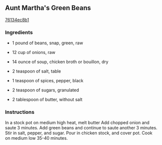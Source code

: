 ## Aunt Martha's Green Beans

[76134ec8b1](http://www.food.com/recipe/aunt-marthas-green-beans-223080)

### Ingredients

 - 1 pound of beans, snap, green, raw

 - 12 cup of onions, raw

 - 14 ounce of soup, chicken broth or bouillon, dry

 - 2 teaspoon of salt, table

 - 1 teaspoon of spices, pepper, black

 - 2 teaspoon of sugars, granulated

 - 2 tablespoon of butter, without salt

### Instructions

In a stock pot on medium high heat, melt butter Add chopped onion and saute 3 minutes. Add green beans and continue to saute another 3 minutes. Stir in salt, pepper, and sugar. Pour in chicken stock, and cover pot. Cook on medium low 35-40 minutes.